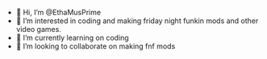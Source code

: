 - 👋 Hi, I’m @EthaMusPrime
- 👀 I’m interested in coding and making friday night funkin mods and other video games.
- 🌱 I’m currently learning on coding
- 💞️ I’m looking to collaborate on making fnf mods


<!---
EthaMusPrime/EthaMusPrime is a ✨ special ✨ repository because its `README.md` (this file) appears on your GitHub profile.
You can click the Preview link to take a look at your changes.
--->
